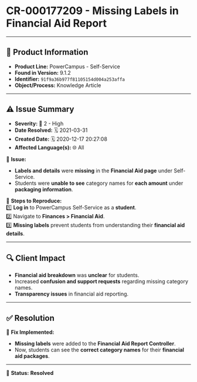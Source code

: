 # CR-000177209 - Missing Labels in Financial Aid Report  

---

## 📌 Product Information  
- **Product Line:** PowerCampus - Self-Service  
- **Found in Version:** 9.1.2  
- **Identifier:** `91f9a36b977f81105154d004a253affa`  
- **Object/Process:** Knowledge Article  

---

## ⚠️ Issue Summary  
- **Severity:** 🔴 2 - High  
- **Date Resolved:** 🗓️ 2021-03-31  
- **Created Date:** 🗓️ 2020-12-17 20:27:08  
- **Affected Language(s):** 🌐 All  

🔹 **Issue:**  
- **Labels and details** were **missing** in the **Financial Aid page** under Self-Service.  
- Students were **unable to see** category names for **each amount** under **packaging information**.  

📌 **Steps to Reproduce:**  
1️⃣ **Log in** to PowerCampus Self-Service as a **student**.  
2️⃣ Navigate to **Finances > Financial Aid**.  
3️⃣ **Missing labels** prevent students from understanding their **financial aid details**.  

---

## 🔍 Client Impact  
- **Financial aid breakdown** was **unclear** for students.  
- Increased **confusion and support requests** regarding missing category names.  
- **Transparency issues** in financial aid reporting.  

---

## ✅ Resolution  
🔧 **Fix Implemented:**  
- **Missing labels** were added to the **Financial Aid Report Controller**.  
- Now, students can see the **correct category names** for their **financial aid packages**.  

---

🚀 **Status:** **Resolved**
